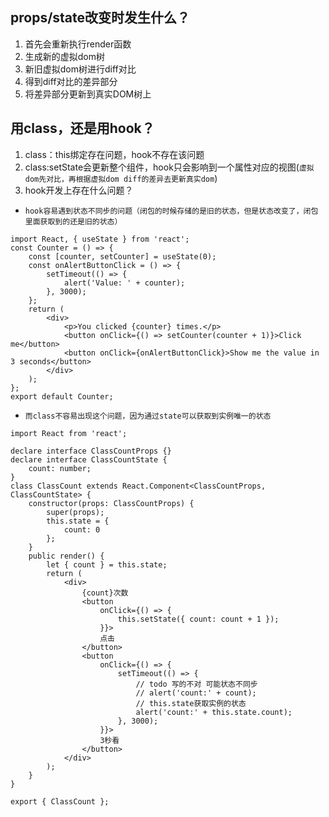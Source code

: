 ## props/state改变时发生什么？
1. 首先会重新执行render函数
2. 生成新的虚拟dom树
3. 新旧虚拟dom树进行diff对比
4. 得到diff对比的差异部分
5. 将差异部分更新到真实DOM树上

## 用class，还是用hook？
1. class：this绑定存在问题，hook不存在该问题
2. class:setState会更新整个组件，hook只会影响到一个属性对应的视图(`虚拟dom先对比，再根据虚拟dom diff的差异去更新真实dom`)
3. hook开发上存在什么问题？
* `hook容易遇到状态不同步的问题（闭包的时候存储的是旧的状态，但是状态改变了，闭包里面获取到的还是旧的状态）`
```tsx
import React, { useState } from 'react';
const Counter = () => {
    const [counter, setCounter] = useState(0);
    const onAlertButtonClick = () => {
        setTimeout(() => {
            alert('Value: ' + counter);
        }, 3000);
    };
    return (
        <div>
            <p>You clicked {counter} times.</p>
            <button onClick={() => setCounter(counter + 1)}>Click me</button>
            <button onClick={onAlertButtonClick}>Show me the value in 3 seconds</button>
        </div>
    );
};
export default Counter;
```
* `而class不容易出现这个问题，因为通过state可以获取到实例唯一的状态`
```tsx
import React from 'react';

declare interface ClassCountProps {}
declare interface ClassCountState {
    count: number;
}
class ClassCount extends React.Component<ClassCountProps, ClassCountState> {
    constructor(props: ClassCountProps) {
        super(props);
        this.state = {
            count: 0
        };
    }
    public render() {
        let { count } = this.state;
        return (
            <div>
                {count}次数
                <button
                    onClick={() => {
                        this.setState({ count: count + 1 });
                    }}>
                    点击
                </button>
                <button
                    onClick={() => {
                        setTimeout(() => {
                            // todo 写的不对 可能状态不同步
                            // alert('count:' + count);
                            // this.state获取实例的状态
                            alert('count:' + this.state.count);
                        }, 3000);
                    }}>
                    3秒看
                </button>
            </div>
        );
    }
}

export { ClassCount };
```
